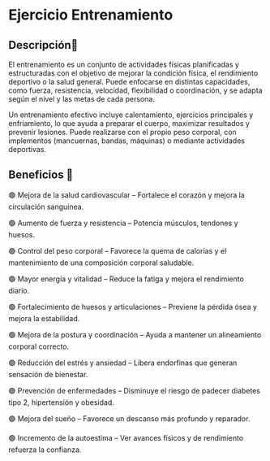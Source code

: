 # Ejercicio Entrenamiento

## Descripción📖 

El entrenamiento es un conjunto de actividades físicas planificadas y estructuradas con el objetivo de mejorar la condición física, el rendimiento deportivo o la salud general. Puede enfocarse en distintas capacidades, como fuerza, resistencia, velocidad, flexibilidad o coordinación, y se adapta según el nivel y las metas de cada persona.

Un entrenamiento efectivo incluye calentamiento, ejercicios principales y enfriamiento, lo que ayuda a preparar el cuerpo, maximizar resultados y prevenir lesiones. Puede realizarse con el propio peso corporal, con implementos (mancuernas, bandas, máquinas) o mediante actividades deportivas.

## Beneficios 📂

🟢 Mejora de la salud cardiovascular – Fortalece el corazón y mejora la circulación sanguínea.

🟢 Aumento de fuerza y resistencia – Potencia músculos, tendones y huesos.

🟢 Control del peso corporal – Favorece la quema de calorías y el mantenimiento de una composición corporal saludable.

🟢 Mayor energía y vitalidad – Reduce la fatiga y mejora el rendimiento diario.

🟢 Fortalecimiento de huesos y articulaciones – Previene la pérdida ósea y mejora la estabilidad.

🟢 Mejora de la postura y coordinación – Ayuda a mantener un alineamiento corporal correcto.

🟢 Reducción del estrés y ansiedad – Libera endorfinas que generan sensación de bienestar.

🟢 Prevención de enfermedades – Disminuye el riesgo de padecer diabetes tipo 2, hipertensión y obesidad.

🟢 Mejora del sueño – Favorece un descanso más profundo y reparador.

🟢 Incremento de la autoestima – Ver avances físicos y de rendimiento refuerza la confianza.
